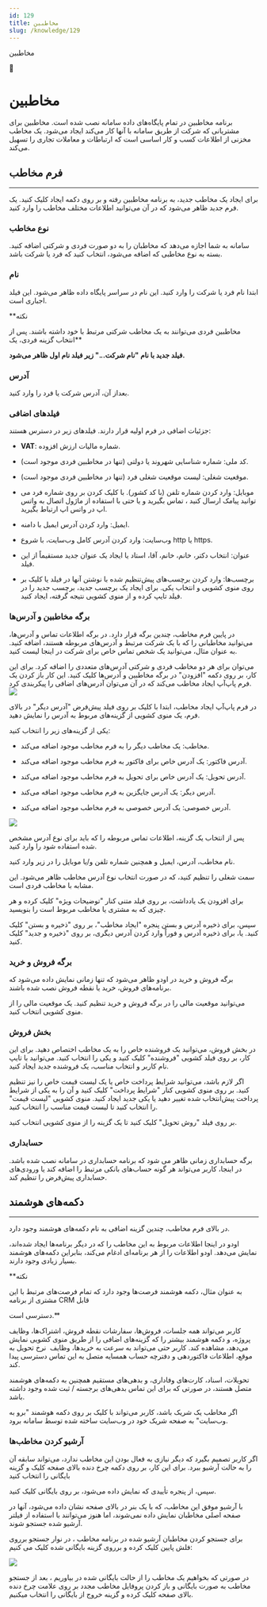 ```yaml
---
id: 129
title: مخاطبین
slug: /knowledge/129
---
```



 

مخاطبین

 

 

📖

# مخاطبین

برنامه مخاطبین در تمام پایگاه‌های داده سامانه
نصب شده است. مخاطبین برای مشتریانی که شرکت از طریق سامانه با آنها کار می‌کند ایجاد
می‌شود. یک مخاطب مخزنی از اطلاعات کسب و کار اساسی است که ارتباطات و معاملات
تجاری را تسهیل می‌کند.

## **فرم مخاطب**

---

برای ایجاد یک مخاطب جدید، به برنامه مخاطبین رفته و بر روی دکمه ایجاد کلیک کنید. یک فرم جدید ظاهر می‌شود که در آن می‌توانید اطلاعات مختلف مخاطب را وارد کنید.

### **نوع مخاطب**

سامانه به شما اجازه می‌دهد که مخاطبان را به دو صورت فردی و شرکتی اضافه کنید. بسته به نوع مخاطبی که اضافه می‌شود، انتخاب کنید که فرد یا شرکت باشد.

### **نام**

ابتدا نام فرد یا شرکت را وارد کنید. این نام در سراسر پایگاه داده ظاهر می‌شود. این فیلد اجباری است.

**نکته  
  
مخاطبین فردی می‌توانند به یک مخاطب شرکتی مرتبط با خود داشته باشند. پس از انتخاب گزینه فردی، یک**  
  
**فیلد جدید با نام "نام شرکت..." زیر فیلد نام اول ظاهر می‌شود.**

### **آدرس**

بعداز آن، آدرس شرکت یا فرد را وارد کنید.

### **فیلدهای اضافی**

جزئیات اضافی در فرم اولیه قرار دارند. فیلدهای زیر در دسترس هستند:

* **VAT**: شماره مالیات ارزش افزوده.
* کد ملی: شماره شناسایی شهروند یا دولتی (تنها در مخاطبین فردی موجود است).
* موقعیت شغلی: لیست موقعیت شغلی فرد (تنها در مخاطبین فردی موجود است).
* موبایل: وارد کردن شماره تلفن (با کد کشور). با کلیک کردن بر روی شماره فرد می توانید پیامک ارسال کنید ، تماس بگیرید و یا حتی با استفاده از ماژول اتصال به واتس اپ در واتس اپ ارتباط بگیرید.
* ایمیل: وارد کردن آدرس ایمیل با دامنه.
* وب‌سایت: وارد کردن آدرس کامل وب‌سایت، با شروع http یا https.
* عنوان: انتخاب دکتر، خانم، خانم، آقا، استاد یا ایجاد یک عنوان جدید مستقیماً از این فیلد.

* برچسب‌ها: وارد کردن برچسب‌های پیش‌تنظیم شده با نوشتن آنها در فیلد یا کلیک بر روی منوی کشویی و انتخاب یکی. برای ایجاد یک برچسب جدید، برچسب جدید را در فیلد تایپ کرده و از منوی کشویی نتیجه گرفته، ایجاد کنید.

### **برگه مخاطبین و آدرس‌ها**

در پایین فرم مخاطب، چندین برگه قرار دارد. در برگه اطلاعات تماس و آدرس‌ها، می‌توانید مخاطبانی را که با یک شرکت مرتبط و آدرس‌های مربوطه هستند، اضافه کنید. به عنوان مثال، می‌توانید یک شخص تماس خاص برای شرکت در اینجا لیست کنید.

می‌توان برای هر دو مخاطب فردی و شرکتی آدرس‌های متعددی را اضافه کرد. برای این کار، بر روی دکمه "افزودن" در برگه مخاطبین و آدرس‌ها کلیک کنید. این کار باز کردن یک فرم پاپ‌آپ ایجاد مخاطب می‌کند که در آن می‌توان آدرس‌های اضافی را پیکربندی کرد.![](https://odoofarsi.com/web/image/1312-18543472/image.png?access_token=b9d7dc00-2537-446d-8d9f-8316d7386df1)

در فرم پاپ‌آپ ایجاد مخاطب، ابتدا با کلیک بر روی فیلد پیش‌فرض "آدرس دیگر" در بالای فرم، یک منوی کشویی از گزینه‌های مربوط به آدرس را نمایش دهید.

یکی از گزینه‌های زیر را انتخاب کنید:

* مخاطب: یک مخاطب دیگر را به فرم مخاطب موجود اضافه می‌کند.
* آدرس فاکتور: یک آدرس خاص برای فاکتور به فرم مخاطب موجود اضافه می‌کند.
* آدرس تحویل: یک آدرس خاص برای تحویل به فرم مخاطب موجود اضافه می‌کند.
* آدرس دیگر: یک آدرس جایگزین به فرم مخاطب موجود اضافه می‌کند.

* آدرس خصوصی: یک آدرس خصوصی به فرم مخاطب موجود اضافه می‌کند.

![](https://odoofarsi.com/web/image/1313-a5a6a091/image.png?access_token=0f02e517-72f0-4ae6-9da1-db71d56c89db)

پس از انتخاب یک گزینه، اطلاعات تماس مربوطه را که باید برای نوع آدرس مشخص شده استفاده شود را وارد کنید.

نام مخاطب، آدرس، ایمیل و همچنین شماره تلفن و/یا موبایل را در زیر وارد کنید.

سمت شغلی را تنظیم کنید، که در صورت انتخاب نوع آدرس مخاطب ظاهر می‌شود. این مشابه با مخاطب فردی است.

برای افزودن یک یادداشت، بر روی فیلد متنی کنار "توضیحات ویژه" کلیک کرده و هر چیزی که به مشتری یا مخاطب مربوط است را بنویسید.

سپس، برای ذخیره آدرس و بستن پنجره "ایجاد مخاطب"، بر روی "ذخیره و بستن" کلیک کنید. یا، برای ذخیره آدرس و فوراً وارد کردن آدرس دیگری، بر روی "ذخیره و جدید" کلیک کنید.

### **برگه فروش و خرید**

برگه فروش و خرید در اودو ظاهر می‌شود که تنها زمانی نمایش داده می‌شود که برنامه‌های فروش، خرید یا نقطه فروش نصب شده باشند.

می‌توانید موقعیت مالی را در برگه فروش و خرید تنظیم کنید. یک موقعیت مالی را از منوی کشویی انتخاب کنید.

### **بخش فروش**

در بخش فروش، می‌توانید یک فروشنده خاص را به یک مخاطب اختصاص دهید. برای این کار، بر روی فیلد کشویی "فروشنده" کلیک کنید و یکی را انتخاب کنید. می‌توانید با تایپ نام کاربر و انتخاب مناسب، یک فروشنده جدید ایجاد کنید.

اگر لازم باشد، می‌توانید شرایط پرداخت خاص یا یک لیست قیمت خاص را نیز تنظیم کنید. بر روی منوی کشویی کنار "شرایط پرداخت" کلیک کنید و آن را به یکی از شرایط پرداخت پیش‌انتخاب شده تغییر دهید یا یکی جدید ایجاد کنید. منوی کشویی "لیست قیمت" را انتخاب کنید تا لیست قیمت مناسب را انتخاب کنید.

بر روی فیلد "روش تحویل" کلیک کنید تا یک گزینه را از منوی کشویی انتخاب کنید.

### **حسابداری**

برگه حسابداری زمانی ظاهر می شود که برنامه حسابداری در سامانه نصب شده باشد. در اینجا، کاربر می‌تواند هر گونه حساب‌های بانکی مرتبط را اضافه کند یا ورودی‌های حسابداری پیش‌فرض را تنظیم کند.

## **دکمه‌های هوشمند**

---

در بالای فرم مخاطب، چندین گزینه اضافی به نام دکمه‌های هوشمند وجود دارد.

اودو در اینجا اطلاعات مربوط به این مخاطب را که در دیگر برنامه‌ها ایجاد شده‌اند، نمایش می‌دهد. اودو اطلاعات را از هر برنامه‌ای ادغام می‌کند، بنابراین دکمه‌های هوشمند بسیار زیادی وجود دارند.

**نکته  
  
به عنوان مثال، دکمه هوشمند فرصت‌ها وجود دارد که تمام فرصت‌های مرتبط با این مشتری از برنامه CRM قابل   
  
دسترسی است.**

کاربر می‌تواند همه جلسات، فروش‌ها، سفارشات نقطه فروش، اشتراک‌ها، وظایف پروژه، و دکمه هوشمند بیشتر را که گزینه‌های اضافی را از طریق منوی کشویی نمایش می‌دهد، مشاهده کند. کاربر حتی می‌تواند به سرعت به خریدها، وظایف  نرخ تحویل به موقع، اطلاعات فاکتوردهی و دفترچه حساب همسایه متصل به این تماس دسترسی پیدا کند.

تحویلات، اسناد، کارت‌های وفاداری، و بدهی‌های مستقیم همچنین به دکمه‌های هوشمند متصل هستند، در صورتی که برای این تماس بدهی‌های برجسته / ثبت شده وجود داشته باشد.

اگر مخاطب یک شریک باشد، کاربر می‌تواند با کلیک بر روی دکمه هوشمند "برو به وب‌سایت" به صفحه شریک خود در وب‌سایت ساخته شده توسط سامانه برود.

### **آرشیو کردن مخاطب‌ها**

اگر کاربر تصمیم بگیرد که دیگر نیازی به فعال بودن این مخاطب ندارد، می‌تواند سابقه آن را به حالت آرشیو ببرد. برای این کار، بر روی دکمه چرخ دنده بالای صفحه کلیک و گزینه بایگانی را انتخاب کنید

سپس، از پنجره تأییدی که نمایش داده می‌شود، بر روی بایگانی کلیک کنید.

با آرشیو موفق این مخاطب، که با یک بنر در بالای صفحه نشان داده می‌شود، آنها در صفحه اصلی مخاطبان نمایش داده نمی‌شوند، اما هنوز می‌توانند با استفاده از فیلتر آرشیو شده جستجو شوند.

برای جستجو کردن مخاطبان آرشیو شده در برنامه مخاطب ، در نوار جستجو برروی فلش پایین کلیک کرده و برروی گزینه بایگانی شده کلیک می کنیم:

![](https://odoofarsi.com/web/image/1314-7eabf992/image.png?access_token=72952db3-360c-4d14-9112-4c96966b6b47)

در صورتی که بخواهیم یک مخاطب را از حالت بایگانی شده در بیاوریم ، بعد از جستجو مخاطب به صورت بایگانی و باز کردن پروفایل مخاطب مجدد بر روی علامت چرخ دنده بالای صفحه کلیک کرده و گزینه خروج از بایگانی را انتخاب میکنیم.